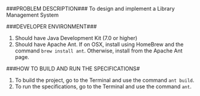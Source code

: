 ###PROBLEM DESCRIPTION###
To design and implement a Library Management System

###DEVELOPER ENVIRONMENT###
1. Should have Java Development Kit (7.0 or higher)
2. Should have Apache Ant. If on OSX, install using HomeBrew and the command `brew install ant`. Otherwise, install from the Apache Ant page.

###HOW TO BUILD AND RUN THE SPECIFICATIONS#
1. To build the project, go to the Terminal and use the command `ant build`.
2. To run the specifications, go to the Terminal and use the command `ant`.
